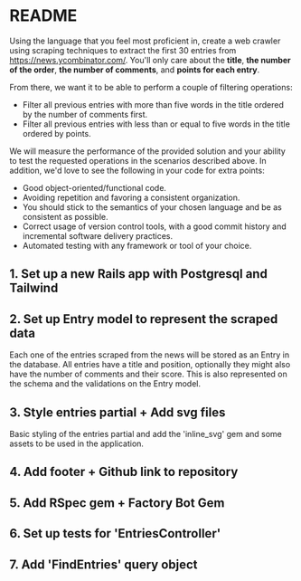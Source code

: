 # README

Using the language that you feel most proficient in, create a web crawler using scraping techniques to extract the first 30 entries from https://news.ycombinator.com/. You'll only care about the **title**, **the number of the order**, **the number of comments**, and **points for each entry**.


From there, we want it to be able to perform a couple of filtering operations:
- Filter all previous entries with more than five words in the title ordered by the number of comments first.
- Filter all previous entries with less than or equal to five words in the title ordered by points.


We will measure the performance of the provided solution and your ability to test the requested operations in the scenarios described above. In addition, we'd love to see the following in your code for extra points:

- Good object-oriented/functional code.
- Avoiding repetition and favoring a consistent organization. 
- You should stick to the semantics of your chosen language and be as consistent as possible.
- Correct usage of version control tools, with a good commit history and incremental software delivery practices.
- Automated testing with any framework or tool of your choice.


## 1. Set up a new Rails app with Postgresql and Tailwind

## 2. Set up Entry model to represent the scraped data
Each one of the entries scraped from the news will be stored as an Entry in the database. 
All entries have a title and position, optionally they might also have the number of comments and their score. This is also represented on the schema and the validations on the Entry model.

## 3. Style entries partial + Add svg files
Basic styling of the entries partial and add the 'inline_svg' gem and some assets to be used in the application.

## 4. Add footer + Github link to repository

## 5. Add RSpec gem + Factory Bot Gem

## 6. Set up tests for 'EntriesController'

## 7. Add 'FindEntries' query object

